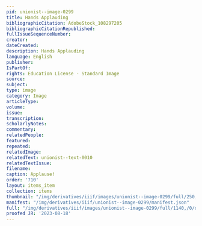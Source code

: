 ```yaml
---
pid: unionist--image-0299
title: Hands Applauding
bibliographicCitation: AdobeStock_108297205
bibliographicCitationRepublished: 
fullIssueSequenceNumber: 
creator: 
dateCreated: 
description: Hands Applauding
language: English
publisher: 
IsPartOf: 
rights: Education License - Standard Image
source: 
subject: 
type: image
category: Image
articleType: 
volume: 
issue: 
transcription: 
scholarlyNotes: 
commentary: 
relatedPeople: 
featured: 
repeated: 
relatedImage: 
relatedText: unionist--text-0010
relatedTextIssue: 
filename: 
caption: Applause!
order: '710'
layout: items_item
collection: items
thumbnail: "/img/derivatives/iiif/images/unionist--image-0299/full/250,/0/default.jpg"
manifest: "/img/derivatives/iiif/unionist--image-0299/manifest.json"
full: "/img/derivatives/iiif/images/unionist--image-0299/full/1140,/0/default.jpg"
proofed JR: '2023-08-18'
---
```

